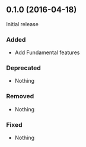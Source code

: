 ## 0.1.0 (2016-04-18)

Initial release

### Added

- Add Fundamental features

### Deprecated

- Nothing

### Removed

- Nothing

### Fixed

- Nothing
